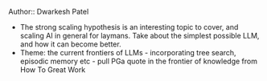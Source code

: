 Author:: Dwarkesh Patel
- The strong scaling hypothesis is an interesting topic to cover, and scaling AI in general for laymans. Take about the simplest possible LLM, and how it can become better.
- Theme: the current frontiers of LLMs - incorporating tree search, episodic memory etc - pull PGa quote in the frontier of knowledge from How To Great Work

